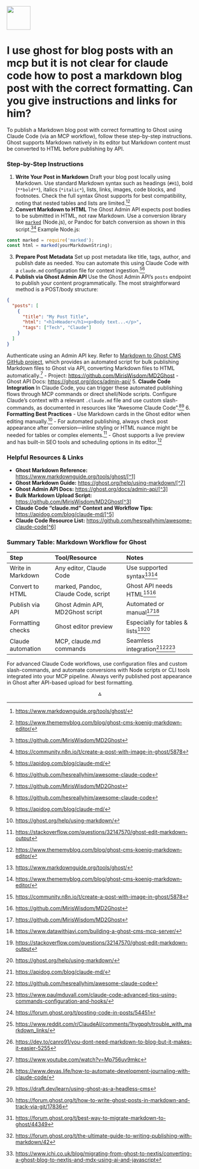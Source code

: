 <img src="https://r2cdn.perplexity.ai/pplx-full-logo-primary-dark%402x.png" style="height:64px;margin-right:32px"/>

# I use ghost for blog posts with an mcp but it is not clear for claude code how to post a markdown blog post with the correct formatting. Can you give instructions and links for him?

To publish a Markdown blog post with correct formatting to Ghost using Claude Code (via an MCP workflow), follow these step-by-step instructions. Ghost supports Markdown natively in its editor but Markdown content must be converted to HTML before publishing by API.

### Step-by-Step Instructions

1. **Write Your Post in Markdown**
Draft your blog post locally using Markdown. Use standard Markdown syntax such as headings (`#H1`), bold (`**bold**`), italics (`*italic*`), lists, links, images, code blocks, and footnotes. Check the full syntax Ghost supports for best compatibility, noting that nested tables and lists are limited.[^1][^2]
2. **Convert Markdown to HTML**
The Ghost Admin API expects post bodies to be submitted in HTML, not raw Markdown. Use a conversion library like [`marked`](https://www.npmjs.com/package/marked) (Node.js), or Pandoc for batch conversion as shown in this script.[^3][^4]
Example Node.js:

```js
const marked = require('marked');
const html = marked(yourMarkdownString);
```

3. **Prepare Post Metadata**
Set up post metadata like title, tags, author, and publish date as needed. You can automate this using Claude Code with a `claude.md` configuration file for context ingestion.[^5][^6]
4. **Publish via Ghost Admin API**
Use the Ghost Admin API’s `posts` endpoint to publish your content programmatically. The most straightforward method is a POST/body structure:

```json
{
  "posts": [
    {
      "title": "My Post Title",
      "html": "<h1>Header</h1><p>Body text...</p>",
      "tags": ["Tech", "Claude"]
    }
  ]
}
```

Authenticate using an Admin API key. Refer to [Markdown to Ghost CMS GitHub project](https://github.com/MirisWisdom/MD2Ghost), which provides an automated script for bulk publishing Markdown files to Ghost via API, converting Markdown files to HTML automatically.[^3]
    - Project: https://github.com/MirisWisdom/MD2Ghost
    - Ghost API Docs: https://ghost.org/docs/admin-api/
5. **Claude Code Integration**
In Claude Code, you can trigger these automated publishing flows through MCP commands or direct shell/Node scripts. Configure Claude’s context with a relevant `.claude.md` file and use custom slash-commands, as documented in resources like “Awesome Claude Code”.[^6][^5]
6. **Formatting Best Practices**
    - Use Markdown cards in the Ghost editor when editing manually.[^7]
    - For automated publishing, always check post appearance after conversion—inline styling or HTML nuance might be needed for tables or complex elements.[^8]
    - Ghost supports a live preview and has built-in SEO tools and scheduling options in its editor.[^2]

### Helpful Resources \& Links

- **Ghost Markdown Reference:**
https://www.markdownguide.org/tools/ghost/[^1]
- **Ghost Markdown Guide:**
https://ghost.org/help/using-markdown/[^7]
- **Ghost Admin API Docs:**
https://ghost.org/docs/admin-api/[^3]
- **Bulk Markdown Upload Script:**
https://github.com/MirisWisdom/MD2Ghost[^3]
- **Claude Code “claude.md” Context and Workflow Tips:**
https://apidog.com/blog/claude-md/[^5]
- **Claude Code Resource List:**
https://github.com/hesreallyhim/awesome-claude-code[^6]


### Summary Table: Markdown Workflow for Ghost

| Step | Tool/Resource | Notes |
| :-- | :-- | :-- |
| Write in Markdown | Any editor, Claude Code | Use supported syntax[^1][^2] |
| Convert to HTML | marked, Pandoc, Claude Code, script | Ghost API needs HTML[^4][^3] |
| Publish via API | Ghost Admin API, MD2Ghost script | Automated or manual[^3][^9] |
| Formatting checks | Ghost editor preview | Especially for tables \& lists[^8][^7] |
| Claude automation | MCP, claude.md commands | Seamless integration[^5][^6][^10] |

For advanced Claude Code workflows, use configuration files and custom slash-commands, and automate conversions with Node scripts or CLI tools integrated into your MCP pipeline. Always verify published post appearance in Ghost after API-based upload for best formatting.
<span style="display:none">[^11][^12][^13][^14][^15][^16][^17][^18][^19][^20]</span>

<div align="center">⁂</div>

[^1]: https://www.markdownguide.org/tools/ghost/

[^2]: https://www.thememyblog.com/blog/ghost-cms-koenig-markdown-editor/

[^3]: https://github.com/MirisWisdom/MD2Ghost

[^4]: https://community.n8n.io/t/create-a-post-with-image-in-ghost/5878

[^5]: https://apidog.com/blog/claude-md/

[^6]: https://github.com/hesreallyhim/awesome-claude-code

[^7]: https://ghost.org/help/using-markdown/

[^8]: https://stackoverflow.com/questions/32147570/ghost-edit-markdown-output

[^9]: https://www.datawithjavi.com/building-a-ghost-cms-mcp-server/

[^10]: https://www.paulmduvall.com/claude-code-advanced-tips-using-commands-configuration-and-hooks/

[^11]: https://forum.ghost.org/t/posting-code-in-posts/54451

[^12]: https://www.reddit.com/r/ClaudeAI/comments/1hygpqh/trouble_with_markdown_links/

[^13]: https://dev.to/canro91/you-dont-need-markdown-to-blog-but-it-makes-it-easier-5255

[^14]: https://www.youtube.com/watch?v=Mp756uv9mkc

[^15]: https://www.devas.life/how-to-automate-development-journaling-with-claude-code/

[^16]: https://draft.dev/learn/using-ghost-as-a-headless-cms

[^17]: https://forum.ghost.org/t/how-to-write-ghost-posts-in-markdown-and-track-via-git/17836

[^18]: https://forum.ghost.org/t/best-way-to-migrate-markdown-to-ghost/44349

[^19]: https://forum.ghost.org/t/the-ultimate-guide-to-writing-publishing-with-markdown/42

[^20]: https://www.ichi.co.uk/blog/migrating-from-ghost-to-nextjs/converting-a-ghost-blog-to-nextjs-and-mdx-using-ai-and-javascript

